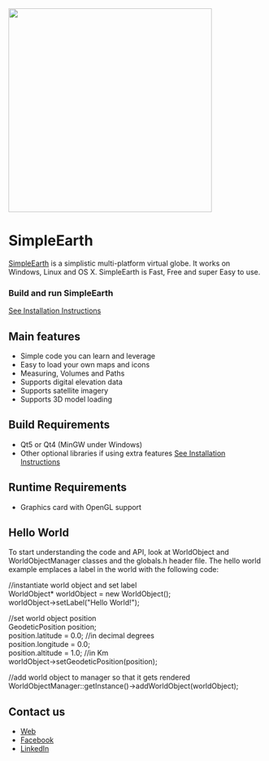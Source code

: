 <img src="http://www.huesoftllc.com/slider1.jpg" width=400>


SimpleEarth
=========

[SimpleEarth][1] is a simplistic multi-platform virtual globe. It works on Windows, Linux and OS X. SimpleEarth is Fast, Free and super Easy to use.


### Build and run SimpleEarth ###

[See Installation Instructions][2]


Main features
-------------
   * Simple code you can learn and leverage
   * Easy to load your own maps and icons
   * Measuring, Volumes and Paths
   * Supports digital elevation data
   * Supports satellite imagery
   * Supports 3D model loading


Build Requirements
------------------

* Qt5 or Qt4 (MinGW under Windows)
* Other optional libraries if using extra features [See Installation Instructions][2]


Runtime Requirements
--------------------
  * Graphics card with OpenGL support


Hello World
-----------

To start understanding the code and API, look at WorldObject and WorldObjectManager classes and the globals.h header file. The hello world example emplaces a label in the world with the following code:

//instantiate world object and set label<br>
WorldObject* worldObject = new WorldObject();<br>
worldObject->setLabel("Hello World!");<br>

//set world object position<br>
GeodeticPosition position;<br>
position.latitude = 0.0;  //in decimal degrees<br>
position.longitude = 0.0;<br>
position.altitude = 1.0;  //in Km<br>
worldObject->setGeodeticPosition(position);<br>

//add world object to manager so that it gets rendered<br>
WorldObjectManager::getInstance()->addWorldObject(worldObject);<br>


Contact us
----------

   * [Web][1]
   * [Facebook][2]
   * [LinkedIn][3]

[1]: http://www.huesoftllc.com
[2]: https://www.facebook.com/huesoftllc
[3]: https://www.linkedin.com/company/huesoft-llc?trk=top_nav_home
